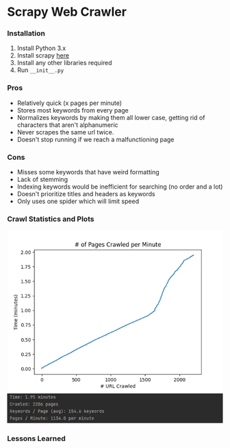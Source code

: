 # Scrapy Web Crawler

### Installation
1. Install Python 3.x
2. Install scrapy [here](https://docs.scrapy.org/en/latest/intro/install.html)
3. Install any other libraries required
4. Run ```__init__.py```

### Pros
* Relatively quick (x pages per minute)
* Stores most keywords from every page
* Normalizes keywords by making them all lower case, getting rid of characters that aren't alphanumeric
* Never scrapes the same url twice.
* Doesn't stop running if we reach a malfunctioning page


### Cons
* Misses some keywords that have weird formatting
* Lack of stemming
* Indexing keywords would be inefficient for searching (no order and a lot)
* Doesn't prioritize titles and headers as keywords
* Only uses one spider which will limit speed

### Crawl Statistics and Plots
![plot](web_crawler/images/4675_plot.png)
![stats](web_crawler/images/4675_stats.PNG)


### Lessons Learned
